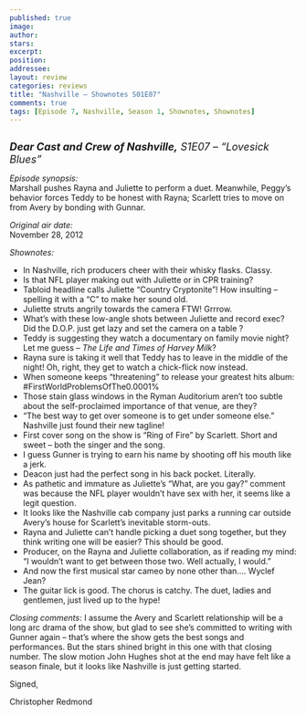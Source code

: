 ```yaml
---
published: true
image:
author: 
stars: 
excerpt: 
position: 
addressee: 
layout: review
categories: reviews
title: "Nashville — Shownotes S01E07"
comments: true
tags: [Episode 7, Nashville, Season 1, Shownotes, Shownotes]
---
```

<div><p><span class="full-image-block ssNonEditable"><a href="/letters/2012/12/3/nashville-shownotes-s01e07.html"><img src="http://static.squarespace.com/static/5005f6bcc4aa41161b33e89e/5329cf1fe4b07c068ebf74de/5329cf1fe4b07c068ebf7754/1354559580063/Nashville%20S1E07.jpg" alt="" /></a></span></p>
<p><span style="font-size:130%;"><strong><em>Dear Cast and Crew of Nashville,</em></strong><em> S1E07 &ndash; &ldquo;Lovesick Blues&rdquo;</em></span></p>
<p><em>Episode synopsis:</em><br />Marshall pushes Rayna and Juliette to perform a duet. Meanwhile, Peggy&#8217;s behavior forces Teddy to be honest with Rayna; Scarlett tries to move on from Avery by bonding with Gunnar.</p>
<p><em>Original air date:</em><br />November 28, 2012</p>
<p><em>Shownotes:</em></p>
<ul>
<li>In Nashville, rich producers cheer with their whisky flasks. Classy. </li>
<li>Is that NFL player making out with Juliette or in CPR training? </li>
<li>Tabloid headline calls Juliette &ldquo;Country Cryptonite&rdquo;! How insulting &ndash; spelling it with a &ldquo;C&rdquo; to make her sound old.</li>
<li>Juliette struts angrily towards the camera FTW! Grrrow.</li>
<li>What&rsquo;s with these low-angle shots between Juliette and record exec?&nbsp; Did the D.O.P. just get lazy and set the camera on a table ?</li>
<li>Teddy is suggesting they watch a documentary on family movie night? Let me guess &ndash; <em>The Life and Times of Harvey Milk</em>?</li>
<li>Rayna sure is taking it well that Teddy has to leave in the middle of the night! Oh, right, they get to watch a chick-flick now instead. </li>
<li>When someone keeps &ldquo;threatening&rdquo; to release your greatest hits album: #FirstWorldProblemsOfThe0.0001%</li>
<li>Those stain glass windows in the Ryman Auditorium aren&rsquo;t too subtle about the self-proclaimed importance of that venue, are they?</li>
<li>&ldquo;The best way to get over someone is to get under someone else.&rdquo; Nashville just found their new tagline!</li>
<li>First cover song on the show is &ldquo;Ring of Fire&rdquo; by Scarlett. Short and sweet &ndash; both the singer and the song.</li>
<li>I guess Gunner is trying to earn his name by shooting off his mouth like a jerk.</li>
<li>Deacon just had the perfect song in his back pocket. Literally. </li>
<li>As pathetic and immature as Juliette&rsquo;s &ldquo;What, are you gay?&rdquo; comment was because the NFL player wouldn&rsquo;t have sex with her, it seems like a legit question.</li>
<li>It looks like the Nashville cab company just parks a running car outside Avery&rsquo;s house for Scarlett&rsquo;s inevitable storm-outs.</li>
<li>Rayna and Juliette can&rsquo;t handle picking a duet song together, but they think writing one will be easier? This should be good.</li>
<li>Producer, on the Rayna and Juliette collaboration, as if reading my mind: &ldquo;I wouldn&rsquo;t want to get between those two. Well actually, I would.&rdquo;</li>
<li>And now the first musical star cameo by none other than&hellip;. Wyclef Jean? </li>
<li>The guitar lick is good. The chorus is catchy. The duet, ladies and gentlemen, just lived up to the hype!</li>
</ul>
<p><em>Closing comments</em>: I assume the Avery and Scarlett relationship will be a long arc drama of the show, but glad to see she&rsquo;s committed to writing with Gunner again &ndash; that&rsquo;s where the show gets the best songs and performances. But the stars shined bright in this one with that closing number. The slow motion John Hughes shot at the end may have felt like a season finale, but it looks like Nashville is just getting started.</p>
<p>Signed,</p>
<p>Christopher Redmond</p></div>
